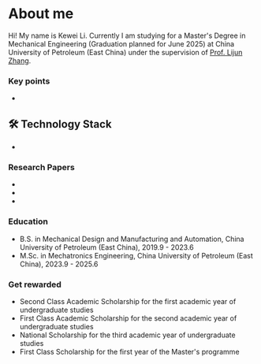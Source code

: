 # About me

Hi! My name is Kewei Li. Currently I am studying for a Master's Degree in Mechanical Engineering (Graduation planned for June 2025) at China University of Petroleum (East China) under the supervision of [Prof. Lijun Zhang](https://www.linkedin.com/company/epam-systems/).


### Key points
*   

## 🛠 Technology Stack
*   


### Research Papers
*   
*   
*   


### Education
*   B.S. in Mechanical Design and Manufacturing and Automation, China University of Petroleum (East China), 2019.9 - 2023.6
*   M.Sc. in Mechatronics Engineering, China University of Petroleum (East China), 2023.9 - 2025.6

### Get rewarded
*   Second Class Academic Scholarship for the first academic year of undergraduate studies
*   First Class Academic Scholarship for the second academic year of undergraduate studies
*   National Scholarship for the third academic year of undergraduate studies
*   First Class Scholarship for the first year of the Master's programme
